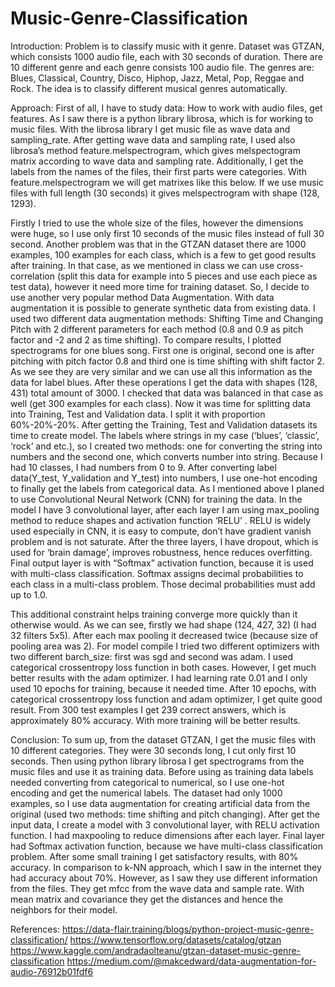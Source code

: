 # Music-Genre-Classification

Introduction:
Problem is to classify music with it genre. Dataset was GTZAN, which consists 1000 audio file, each with 30 seconds of duration. There are 10 different genre and each genre consists 100 audio file. The genres are: Blues, Classical, Country, Disco, Hiphop, Jazz, Metal, Pop, Reggae and Rock. The idea is to classify different musical genres automatically.

Approach:
First of all, I have to study data: How to work with audio files, get features. As I saw there is a python library librosa, which is for working to music files. With the librosa library I get music file as wave data and sampling_rate. After getting wave data and sampling rate, I used also librosa’s method feature.melspectrogram, which gives melspectogram matrix according to wave data and sampling rate. Additionally, I get the labels from the names of the files, their first parts were categories. With feature.melspectrogram we will get matrixes like this below. If we use music files with full length (30 seconds) it gives melspectrogram with shape (128, 1293).

Firstly I tried to use the whole size of the files, however the dimensions were huge, so I use only first 10 seconds of the music files instead of full 30 second. Another problem was that in the GTZAN dataset there are 1000 examples, 100 examples for each class, which is a few to get good results after training. In that case, as we mentioned in class we can use cross-correlation (split this data for example into 5 pieces and use each piece as test data), however it need more time for training dataset. So, I decide to use another very popular method Data Augmentation. With data augmentation it is possible to generate synthetic data from existing data. I used two different data augmentation methods: Shifting Time and Changing Pitch with 2 different parameters for each method (0.8 and 0.9 as pitch factor and -2 and 2 as time shifting). To compare results, I plotted spectrograms for one blues song. First one is original, second one is after pitching with pitch factor 0.8 and third one is time shifting with shift factor 2. As we see they are very similar and we can use all this information as the data for label blues.
After these operations I get the data with shapes (128, 431) total amount of 3000. I checked that data was balanced in that case as well (get 300 examples for each class). Now it was time for splitting data into Training, Test and Validation data. I split it with proportion 60%-20%-20%. After getting the Training, Test and Validation datasets its time to create model. The labels where strings in my case (‘blues’, ‘classic’, ‘rock’ and etc.), so I created two methods: one for converting the string into numbers
and the second one, which converts number into string. Because I had 10 classes, I had numbers from 0 to 9. After converting label data(Y_test, Y_validation and Y_test) into numbers, I use one-hot encoding to finally get the labels from categorical data.
As I mentioned above I planed to use Convolutional Neural Network (CNN) for training the data. In the model I have 3 convolutional layer, after each layer I am using max_pooling method to reduce shapes and activation function ‘RELU’ . RELU is widely used especially in CNN, it is easy to compute, don’t have gradient vanish problem and is not saturate. After the three layers, I have dropout, which is used for ‘brain damage’, improves robustness, hence reduces overfitting. Final output layer is with “Softmax” activation function, because it is used with multi-class classification. Softmax assigns decimal probabilities to each class in a multi-class problem. Those decimal probabilities must add up to 1.0. 

This additional constraint helps training converge more quickly than it otherwise would. As we can see, firstly we had shape (124, 427, 32) (I had 32 filters 5x5). After each max pooling it decreased twice (because size of pooling area was 2).
For model compile I tried two different optimizers with two different barch_size: first was sgd and second was adam. I used categorical crossentropy loss function in both cases. However, I get much better results with the adam optimizer. I had learning rate 0.01 and I only used 10 epochs for training, because it needed time.
After 10 epochs, with categorical crossentropy loss function and adam optimizer, I get quite good result. From 300 test examples I get 239 correct answers, which is approximately 80% accuracy. With more training will be better results. 


Conclusion:
To sum up, from the dataset GTZAN, I get the music files with 10 different categories. They were 30 seconds long, I cut only first 10 seconds. Then using python library librosa I get spectrograms from the music files and use it as training data. Before using as training data labels needed converting from categorical to numerical, so I use one-hot encoding and get the numerical labels. The dataset had only 1000 examples, so I use data augmentation for creating artificial data from the original (used two methods: time shifting and pitch changing). After get the input data, I create a model with 3 convolutional layer, with RELU activation function. I had maxpooling to reduce dimensions after
each layer. Final layer had Softmax activation function, because we have multi-class classification problem. After some small training I get satisfactory results, with 80% accuracy.
In comparison to k-NN approach, which I saw in the internet they had accuracy about 70%. However, as I saw they use different information from the files. They get mfcc from the wave data and sample rate. With mean matrix and covariance they get the distances and hence the neighbors for their model.

References:
https://data-flair.training/blogs/python-project-music-genre-classification/
https://www.tensorflow.org/datasets/catalog/gtzan
https://www.kaggle.com/andradaolteanu/gtzan-dataset-music-genre-classification
https://medium.com/@makcedward/data-augmentation-for-audio-76912b01fdf6
